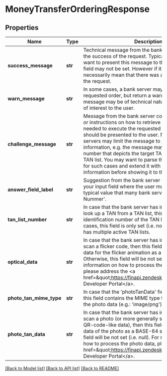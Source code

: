 # MoneyTransferOrderingResponse

## Properties
Name | Type | Description | Notes
------------ | ------------- | ------------- | -------------
**success_message** | **str** | Technical message from the bank server, confirming the success of the request. Typically, you would not want to present this message to the user. Note that this field may not be set. However if it is not set, it does not necessarily mean that there was an error in processing the request. | [optional] 
**warn_message** | **str** | In some cases, a bank server may accept the requested order, but return a warn message. This message may be of technical nature, but could also be of interest to the user. | [optional] 
**challenge_message** | **str** | Message from the bank server containing information or instructions on how to retrieve the TAN that is needed to execute the requested order. This message should be presented to the user. Note that some bank servers may limit the message to just the most crucial information, e.g. the message may contain just a single number that depicts the target TAN number on a user&#39;s TAN list. You may want to parse the challenge message for such cases and extend it with more detailed information before showing it to the user. | [optional] 
**answer_field_label** | **str** | Suggestion from the bank server on how you can label your input field where the user must enter his TAN. A typical value that many bank servers give is &#39;TAN-Nummer&#39;. | [optional] 
**tan_list_number** | **str** | In case that the bank server has instructed the user to look up a TAN from a TAN list, this field may contain the identification number of the TAN list. However in most cases, this field is only set (i.e. not null) when the user has multiple active TAN lists. | [optional] 
**optical_data** | **str** | In case that the bank server has instructed the user to scan a flicker code, then this field will contain the raw data for the flicker animation as a BASE-64 string. Otherwise, this field will be not set (i.e. null). For more information on how to process the flicker code data, please address the &lt;a href&#x3D;\&quot;https://finapi.zendesk.com\&quot;&gt;finAPI Developer Portal&lt;/a&gt;. | [optional] 
**photo_tan_mime_type** | **str** | In case that the &#39;photoTanData&#39; field is set (i.e. not null), this field contains the MIME type to use for interpreting the photo data (e.g.: &#39;image/png&#39;) | [optional] 
**photo_tan_data** | **str** | In case that the bank server has instructed the user to scan a photo (or more generally speaking, any kind of QR-code-like data), then this field will contain the raw data of the photo as a BASE-64 string. Otherwise, this field will be not set (i.e. null). For more information on how to process the photo data, please address the &lt;a href&#x3D;\&quot;https://finapi.zendesk.com\&quot;&gt;finAPI Developer Portal&lt;/a&gt;. | [optional] 

[[Back to Model list]](../README.md#documentation-for-models) [[Back to API list]](../README.md#documentation-for-api-endpoints) [[Back to README]](../README.md)


